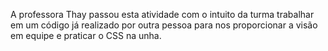 A professora Thay passou esta atividade com o intuito da turma trabalhar em um código já realizado por outra pessoa para  nos proporcionar a visão em equipe e praticar o CSS na unha.
